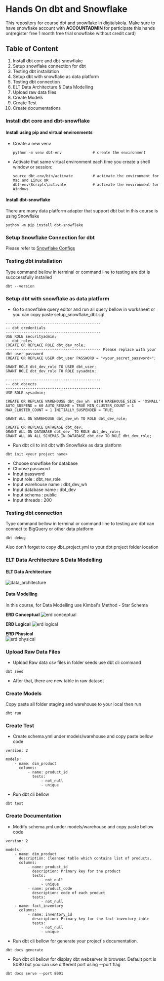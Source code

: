 # Hands On dbt and Snowflake 
This repository for course dbt and snowflake in digitalskola. Make sure to have snowflake account with **ACCOUNTADMIN** for participate this hands on(register free 1 month free trial snowflake without credit card)

## Table of Content
1) Install dbt core and dbt-snowflake
2) Setup snowflake connection for dbt
3) Testing dbt installation
4) Setup dbt with snowflake as data platform
5) Testing dbt connection
6) ELT Data Architecture & Data Modelling
7) Upload raw data files
8) Create Models
9) Create Test
10) Create documentations

### Install dbt core and dbt-snowflake
#### Install using pip and virtual environments

- Create a new venv
  ```
  python -m venv dbt-env              # create the environment
  ```
- Activate that same virtual environment each time you create a shell window or session:
  ```
  source dbt-env/bin/activate         # activate the environment for Mac and Linux OR
  dbt-env\Scripts\activate            # activate the environment for Windows
  ```

#### Install dbt-snowflake
There are many data platform adapter that support dbt but in this course is using Snowflake
```
python -m pip install dbt-snowflake
```

### Setup Snowflake Connection for dbt
Please refer to [Snowflake Configs](https://docs.getdbt.com/docs/core/connect-data-platform/snowflake-setup#authentication-methods)

### Testing dbt installation
Type command bellow in terminal or command line to testing are dbt is succcessfully installed
```
dbt --version
```

### Setup dbt with snowflake as data platform
- Go to snowflake query editor and run all query bellow in worksheet or you can copy paste setup_snowflake_dbt.sql
```
-------------------------------------------
-- dbt credentials
-------------------------------------------
USE ROLE securityadmin;
-- dbt roles
CREATE OR REPLACE ROLE dbt_dev_role;
------------------------------------------- Please replace with your dbt user password
CREATE OR REPLACE USER dbt_user PASSWORD = "<your_secret_password>";

GRANT ROLE dbt_dev_role TO USER dbt_user;
GRANT ROLE dbt_dev_role TO ROLE sysadmin;

-------------------------------------------
-- dbt objects
-------------------------------------------
USE ROLE sysadmin;

CREATE OR REPLACE WAREHOUSE dbt_dev_wh  WITH WAREHOUSE_SIZE = 'XSMALL' AUTO_SUSPEND = 60 AUTO_RESUME = TRUE MIN_CLUSTER_COUNT = 1 MAX_CLUSTER_COUNT = 1 INITIALLY_SUSPENDED = TRUE;

GRANT ALL ON WAREHOUSE dbt_dev_wh TO ROLE dbt_dev_role;

CREATE OR REPLACE DATABASE dbt_dev; 
GRANT ALL ON DATABASE dbt_dev  TO ROLE dbt_dev_role;
GRANT ALL ON ALL SCHEMAS IN DATABASE dbt_dev TO ROLE dbt_dev_role;
```

- Run dbt cli to init dbt with Snowflake as data platform
```
dbt init <your project name>
```
- Choose snowflake for database
- Choose password
- Input password
- Input role : dbt_rev_role
- Input warehouse name : dbt_dev_wh
- Input database name : dbt_dev
- Input schema : public
- Input threads : 200

### Testing dbt connection

Type command bellow in terminal or command line to testing are dbt can connect to BigQuery or other data platform
```
dbt debug
```
Also don't forget to copy dbt_project.yml to your dbt project folder location

### ELT Data Architecture & Data Modelling
#### ELT Data Architecture
![data_architecture](https://github.com/saipulrx/dbt-snowflake/blob/main/assets/elt_data_architecture-data_architecture_snowflake.drawio.png)

#### Data Modelling
In this course, for Data Modelling use Kimbal's Method - Star Schema

<b>ERD Conceptual</b>
![erd conceptual](https://github.com/saipulrx/dbt-snowflake/blob/main/assets/erd-conceptual.drawio.png)

<b>ERD Logical</b>
![erd logical](https://github.com/saipulrx/dbt-snowflake/blob/main/assets/erd-logical.drawio.png)

<b>ERD Physical</b>
<br />
![erd physical](https://github.com/saipulrx/dbt-snowflake/blob/main/assets/erd-physical.drawio.png)

### Upload Raw Data Files
- Upload Raw data csv files in folder seeds use dbt cli command 
```
dbt seed
```
- After that, there are new table in raw dataset

### Create Models
Copy paste all folder staging and warehouse to your local then run
```
dbt run
```

### Create Test
- Create schema.yml under models/warehouse and copy paste bellow code
```
version: 2

models:
    - name: dim_product
      columns:              
          - name: product_id
            tests:
                - not_null
                - unique
```
- Run dbt cli bellow
```
dbt test
```

### Create Documentation
- Modify schema.yml under models/warehouse and copy paste bellow code
```
version: 2

models:
    - name: dim_product
      description: Cleansed table which contains list of products.
      columns:              
          - name: product_id
            description: Primary key for the product
            tests:
                - not_null
                - unique
          - name: product_code
            description: code of each product
            tests:
                - not_null
    - name: fact_inventory
      columns:
          - name: inventory_id
            description: Primary key for the fact inventory table
            tests:
                - not_null
                - unique
```
- Run dbt cli bellow for generate your project's documentation. 
```
dbt docs generate
```

- Run dbt cli bellow for display dbt webserver in browser. Default port is 8080 but you can use different port using --port flag 
```
dbt docs serve --port 8001
```
